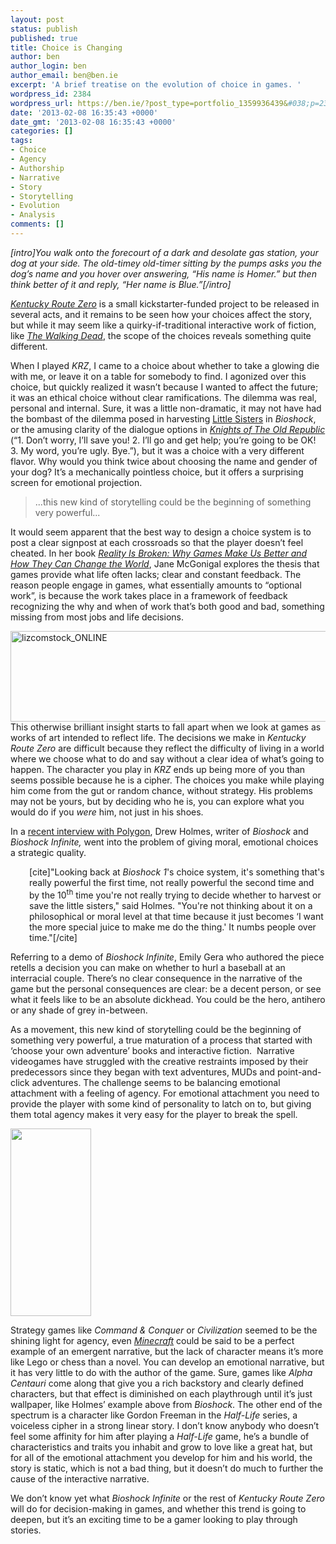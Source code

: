```yaml
---
layout: post
status: publish
published: true
title: Choice is Changing
author: ben
author_login: ben
author_email: ben@ben.ie
excerpt: 'A brief treatise on the evolution of choice in games. '
wordpress_id: 2384
wordpress_url: https://ben.ie/?post_type=portfolio_1359936439&#038;p=2384
date: '2013-02-08 16:35:43 +0000'
date_gmt: '2013-02-08 16:35:43 +0000'
categories: []
tags:
- Choice
- Agency
- Authorship
- Narrative
- Story
- Storytelling
- Evolution
- Analysis
comments: []
---
```

<p><i>[intro]<i>You walk onto the forecourt of a dark and desolate gas station, your dog at your side. The old-timey old-timer sitting by the pumps asks you the dog’s name and you hover over answering, “His name is Homer.” but then think better of it and reply, “Her name is Blue.”</i>[/intro] </i></p>
<p><a href="https://kentuckyroutezero.com/"><i>Kentucky Route Zero</i></a> is a small kickstarter-funded project to be released in several acts, and it remains to be seen how your choices affect the story, but while it may seem like a quirky-if-traditional interactive work of fiction, like <a href="https://www.telltalegames.com/walkingdead"><i>The Walking Dead</i></a>, the scope of the choices reveals something quite different.</p>
<p>When I played <i>KRZ</i>, I came to a choice about whether to take a glowing die with me, or leave it on a table for somebody to find. I agonized over this choice, but quickly realized it wasn’t because I wanted to affect the future; it was an ethical choice without clear ramifications. The dilemma was real, personal and internal. Sure, it was a little non-dramatic, it may not have had the bombast of the dilemma posed in harvesting <a href="https://bioshock.wikia.com/wiki/Little_Sister">Little Sisters</a> in <i>Bioshock</i>, or the amusing clarity of the dialogue options in <a href="https://www"><i>Knights of The Old Republic</i></a> (“1. Don’t worry, I’ll save you! 2. I’ll go and get help; you’re going to be OK! 3. My word, you’re ugly. Bye.”), but it was a choice with a very different flavor. Why would you think twice about choosing the name and gender of your dog? It’s a mechanically pointless choice, but it offers a surprising screen for emotional projection.</p>
<blockquote><p>...this new kind of storytelling could be the beginning of something very powerful...</p></blockquote>
<p>It would seem apparent that the best way to design a choice system is to post a clear signpost at each crossroads so that the player doesn’t feel cheated. In her book <a href="https://www.amazon.com/Reality-Is-Broken-Better-Change/dp/0143120611/ref=sr_1_1?ie=UTF8&amp;qid=136032"><i>Reality Is Broken: Why Games Make Us Better and How They Can Change the World</i></a>, Jane McGonigal explores the thesis that games provide what life often lacks; clear and constant feedback. The reason people engage in games, what essentially amounts to “optional work”, is because the work takes place in a framework of feedback recognizing the why and when of work that’s both good and bad, something missing from most jobs and life decisions.</p>
<p style="text-align: left;"><img class="aligncenter  wp-image-2392" alt="lizcomstock_ONLINE" src="https://ben.ie/wp-content/uploads/2013/02/lizcomstock_ONLINE-e1360370003744-1024x194.jpeg" width="768" height="145" />This otherwise brilliant insight starts to fall apart when we look at games as works of art intended to reflect life. The decisions we make in <i>Kentucky Route Zero</i> are difficult because they reflect the difficulty of living in a world where we choose what to do and say without a clear idea of what’s going to happen. The character you play in <i>KRZ</i> ends up being more of you than seems possible because he is a cipher. The choices you make while playing him come from the gut or random chance, without strategy. His problems may not be yours, but by deciding who he is, you can explore what you would do if you <i>were</i> him, not just in his shoes.</p>
<p>In a <a href="https://www.polygon.com/2013/1/17/3886934/bioshock-infinite-will-fix-the-faults-of-its-predecessors-system-of">recent interview with Polygon</a>, Drew Holmes, writer of <i>Bioshock</i> and <i>Bioshock Infinite</i><i>,</i> went into the problem of giving moral, emotional choices a strategic quality.</p>
<p style="padding-left: 30px;">[cite]"Looking back at<i> </i><i>Bioshock 1</i>'s choice system, it's something that's really powerful the first time, not really powerful the second time and by the 10<sup>th</sup> time you're not really trying to decide whether to harvest or save the little sisters," said Holmes. "You're not thinking about it on a philosophical or moral level at that time because it just becomes ‘I want the more special juice to make me do the thing.' It numbs people over time."[/cite]</p>
<p>Referring to a demo of <i>Bioshock Infinite</i>, Emily Gera who authored the piece retells a decision you can make on whether to hurl a baseball at an interracial couple. There’s no clear consequence in the narrative of the game but the personal consequences are clear: be a decent person, or see what it feels like to be an absolute dickhead. You could be the hero, antihero or any shade of grey in-between.</p>
<p>As a movement, this new kind of storytelling could be the beginning of something very powerful, a true maturation of a process that started with ‘choose your own adventure’ books and interactive fiction.  Narrative videogames have struggled with the creative restraints imposed by their predecessors since they began with text adventures, MUDs and point-and-click adventures. The challenge seems to be balancing emotional attachment with a feeling of agency. For emotional attachment you need to provide the player with some kind of personality to latch on to, but giving them total agency makes it very easy for the player to break the spell.</p>
<p><img class="size-medium wp-image-2390 alignleft" alt="" src="https://ben.ie/wp-content/uploads/2013/02/Screen-Shot-2013-02-08-at-17.06.24.png" width="129" height="300" /></p>
<p>Strategy games like <i>Command &amp; Conquer</i> or <i>Civilization</i> seemed to be the shining light for agency, even <a href="https://minecraft.net"><i>Minecraft</i></a> could be said to be a perfect example of an emergent narrative, but the lack of character means it’s more like Lego or chess than a novel. You can develop an emotional narrative, but it has very little to do with the author of the game. Sure, games like <i>Alpha Centauri</i> come along that give you a rich backstory and clearly defined characters, but that effect is diminished on each playthrough until it’s just wallpaper, like Holmes’ example above from <i>Bioshock</i>. The other end of the spectrum is a character like Gordon Freeman in the <i>Half-Life </i>series, a voiceless cipher in a strong linear story. I don’t know anybody who doesn’t feel some affinity for him after playing a <i>Half-Life</i> game, he’s a bundle of characteristics and traits you inhabit and grow to love like a great hat, but for all of the emotional attachment you develop for him and his world, the story is static, which is not a bad thing, but it doesn’t do much to further the cause of the interactive narrative.</p>
<p>We don’t know yet what <i>Bioshock Infinite</i> or the rest of <i>Kentucky Route Zero</i> will do for decision-making in games, and whether this trend is going to deepen, but it’s an exciting time to be a gamer looking to play through stories.</p>
